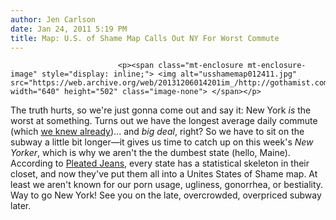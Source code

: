 ```yaml
---
author: Jen Carlson
date: Jan 24, 2011 5:19 PM
title: Map: U.S. of Shame Map Calls Out NY For Worst Commute
---
```



                            
                            
                            
                            <p><span class="mt-enclosure mt-enclosure-image" style="display: inline;"> <img alt="usshamemap012411.jpg" src="https://web.archive.org/web/20131206014201im_/http://gothamist.com/attachments/arts_jen/usshamemap012411.jpg" width="640" height="502" class="image-none"> </span></p>

<p>The truth hurts, so we&apos;re just gonna come out and say it: New York <em>is</em> the worst at something. Turns out we have the longest average daily commute (which <a href="https://web.archive.org/web/20131206014201/http://gothamist.com/2010/12/15/commute_1.php">we knew already</a>)... and <em>big deal</em>, right? So we have to sit on the subway a little bit longer&#x2014;it gives us time to catch up on this week&apos;s <em>New Yorker</em>, which is why we aren&apos;t the the dumbest state (hello, Maine). According to <a href="https://web.archive.org/web/20131206014201/http://pleated-jeans.com/2011/01/24/the-united-states-of-shame-chart/">Pleated Jeans</a>, every state has a statistical skeleton in their closet, and now they&apos;ve put them all into a Unites States of Shame map. At least we aren&apos;t known for our porn usage, ugliness, gonorrhea, or bestiality. Way to go New York! See you on the late, overcrowded, overpriced subway later.</p>
                            
                            
                            